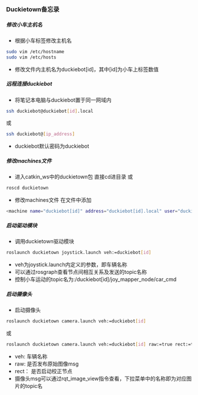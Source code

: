 ### Duckietown备忘录
##### 修改小车主机名
* 根据小车标签修改主机名
```Bash
sudo vim /etc/hostname
sudo vim /etc/hosts
```

* 修改文件内主机名为duckiebot[id]，其中[id]为小车上标签数值

##### 远程连接duckiebot
* 将笔记本电脑与duckiebot置于同一网域内
```Bash
ssh duckiebot@duckiebot[id].local
```
或
```Bash
ssh duckiebot@[ip_address]
```

* duckiebot默认密码为duckiebot

##### 修改machines文件
* 进入catkin\_ws中的duckietown包
直接cd进目录
或
```Bash
roscd duckietown
```
* 修改machines文件
在文件中添加
```bash
<machine name="duckiebot[id]" address="duckiebot[id].local" user="duckiebot" env-loader="$(arg env_script_path)"/>
```

##### 启动驱动模块
* 调用duckietown驱动模块
```Bash
roslaunch duckietown joystick.launch veh:=duckiebot[id]
```

* veh为joystick.launch内定义的参数，即车辆名称
* 可以通过rosgraph查看节点间相互关系及发送的topic名称
* 控制小车运动的topic名为:/duckiebot[id]/joy\_mapper\_node/car\_cmd

##### 启动摄像头
* 启动摄像头
```Bash
roslaunch duckietown camera.launch veh:=duckiebot[id]
```
或
```Bash
roslaunch duckietown camera.launch veh:=duckiebot[id] raw:=true rect:=true
```

* veh: 车辆名称
* raw: 是否发布原始图像msg
* rect： 是否启动校正节点
* 摄像头msg可以通过rqt\_image\_view指令查看，下拉菜单中的名称即为对应图片的topic名

